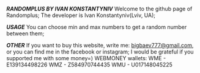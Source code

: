   ***RANDOMPLUS BY IVAN KONSTANTYNIV***
Welcome to the github page of Randomplus;
The developer is Ivan Konstantyniv(Lviv, UA);

  ***USAGE***
You can choose min and max numbers to get a random number between them;

  ***OTHER***
If you want to buy this website, write me: bigbaev777@gmail.com, or you can find me in the facebook or instagram;
I would be grateful if you supported me with some money=)
WEBMONEY wallets:
WME - E139134498226
WMZ - Z584970744435
WMU - U017148045225
